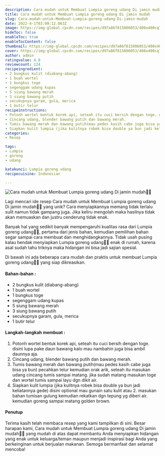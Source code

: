 ```yaml
---
description: Cara mudah untuk Membuat Lumpia goreng udang Di jamin mudah"
title: Cara mudah untuk Membuat Lumpia goreng udang Di jamin mudah
slug: Cara-mudah-untuk-Membuat-Lumpia-goreng-udang-Di-jamin-mudah
date: 2022-4-1T03:09:12.063Z
image: https://img-global.cpcdn.com/recipes/d97a86f815806053/400x400cq70/photo.jpg
hideToc: false
enableToc: true
enableTocContent: false
thumbnail: https://img-global.cpcdn.com/recipes/d97a86f815806053/400x400cq70/photo.jpg
cover: https://img-global.cpcdn.com/recipes/d97a86f815806053/400x400cq70/photo.jpg
author: admin
ratingvalue: 4.8
reviewcount: 124
recipeingredient:
- 2 bungkus kulit (diabang-abang)
- 1 buah wortel
- 1 bungkus toge
- segenggam udang kupas
- 5 siung bawang merah
- 3 siung bawang putih
- secukupnya garam, gula, merica
- 1 butir telur
recipeinstructions:
- Potonh wortel bentuk korek api, seteah itu cuci bersih dengan toge. disini lupa pake daun bawang kalo mau nambahin juga bisa ambil daunnya aja.
- Cincang udang, blender bawang putih dan bawang merah.
- Tumis bawang merah dan bawang putih(mau pedes kasih cabe juga bisa ya bun) pecahkan telur kemudian orak arik, seteah itu masukan udang cincang tumis sampai matang. jika sudah matang masukan toge dan wortel tumis sampai layu dgn dikit air.
- Siapkan kulit lumpia (jika kulitnya robek bisa double ya bun jadi keliatannya gede) disini optional mau gunain satu kulit atau 2. masukan bahan tumisan gulung kemudian rekatkan dgn tepung yg diberi air. kemudian goreng sampai matang golden brown.
categories:
- Resep

tags:
- Lumpia
- goreng
- udang

katakunci: Lumpia goreng udang
recipecuisine: Indonesian

---
```


![Cara mudah untuk Membuat Lumpia goreng udang Di jamin mudah👩‍🍳](https://img-global.cpcdn.com/recipes/d97a86f815806053/400x400cq70/photo.jpg)

Lagi mencari ide resep Cara mudah untuk Membuat Lumpia goreng udang Di jamin mudah👩‍🍳 yang unik? Cara menyiapkannya memang tidak terlalu sulit namun tidak gampang juga. Jika keliru mengolah maka hasilnya tidak akan memuaskan dan justru cenderung tidak enak.

Banyak hal yang sedikit banyak mempengaruhi kualitas rasa dari Lumpia goreng udang👩‍🍳, pertama dari jenis bahan, kemudian pemilihan bahan segar sampai cara membuat dan menghidangkannya. Tidak usah pusing kalau hendak menyiapkan Lumpia goreng udang👩‍🍳 enak di rumah, karena asal sudah tahu triknya maka hidangan ini bisa jadi sajian spesial.

Di bawah ini ada beberapa cara mudah dan praktis untuk membuat Lumpia goreng udang👩‍🍳 yang siap dikreasikan.

<!--inarticleads1-->

#### Bahan-bahan :

- 2 bungkus kulit (diabang-abang)
- 1 buah wortel
- 1 bungkus toge
- segenggam udang kupas
- 5 siung bawang merah
- 3 siung bawang putih
- secukupnya garam, gula, merica
- 1 butir telur

<!--inarticleads2-->

#### Langkah-langkah membuat :

1. Potonh wortel bentuk korek api, seteah itu cuci bersih dengan toge. disini lupa pake daun bawang kalo mau nambahin juga bisa ambil daunnya aja.
1. Cincang udang, blender bawang putih dan bawang merah.
1. Tumis bawang merah dan bawang putih(mau pedes kasih cabe juga bisa ya bun) pecahkan telur kemudian orak arik, seteah itu masukan udang cincang tumis sampai matang. jika sudah matang masukan toge dan wortel tumis sampai layu dgn dikit air.
1. Siapkan kulit lumpia (jika kulitnya robek bisa double ya bun jadi keliatannya gede) disini optional mau gunain satu kulit atau 2. masukan bahan tumisan gulung kemudian rekatkan dgn tepung yg diberi air. kemudian goreng sampai matang golden brown.

#### Penutup

Terima kasih telah membaca resep yang kami tampilkan di sini. Besar harapan kami, Cara mudah untuk Membuat Lumpia goreng udang Di jamin mudah👩‍🍳 yang mudah di atas dapat membantu Anda menyiapkan hidangan yang enak untuk keluarga/teman maupun menjadi inspirasi bagi Anda yang berkeinginan untuk berjualan makanan. Semoga bermanfaat dan selamat mencoba!